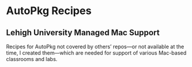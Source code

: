 AutoPkg Recipes 
===============

Lehigh University Managed Mac Support
-------------------------------------

Recipes for AutoPkg not covered by others’ repos—or not available at the time,
I created them—which are needed for support of various Mac-based classrooms 
and labs.

